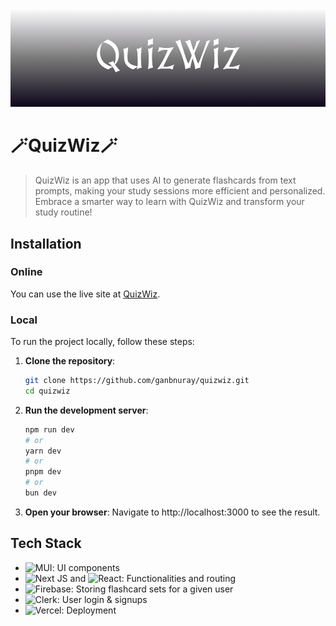 ![QuizWiz Repo Banner](/public/quizwizbanner.png)

# 🪄QuizWiz🪄

> QuizWiz is an app that uses AI to generate flashcards from text prompts, making your study sessions more efficient and personalized. Embrace a smarter way to learn with QuizWiz and transform your study routine!

## Installation

### Online

You can use the live site at [QuizWiz](<[https://panman.vercel.app/](https://quizwizard.vercel.app/)>).

### Local

To run the project locally, follow these steps:

1. **Clone the repository**:

   ```bash
   git clone https://github.com/ganbnuray/quizwiz.git
   cd quizwiz
   ```

2. **Run the development server**:
   ```bash
   npm run dev
   # or
   yarn dev
   # or
   pnpm dev
   # or
   bun dev
   ```
3. **Open your browser**:
   Navigate to http://localhost:3000 to see the result.

## Tech Stack

- ![MUI](https://img.shields.io/badge/MUI-%230081CB.svg?style=flat&logo=mui&logoColor=white): UI components
- ![Next JS](https://img.shields.io/badge/Next-black?style=flat&logo=next.js&logoColor=white) and ![React](https://img.shields.io/badge/react-%2320232a.svg?style=flat&logo=react&logoColor=%2361DAFB): Functionalities and routing
- ![Firebase](https://img.shields.io/badge/firebase-a08021?style=flat&logo=firebase&logoColor=ffcd34): Storing flashcard sets for a given user
- ![Clerk](https://img.shields.io/badge/clerk-%23000000.svg?style=flat&logo=clerk&logoColor=purple): User login & signups
- ![Vercel](https://img.shields.io/badge/vercel-%23000000.svg?style=flat&logo=vercel&logoColor=white): Deployment
